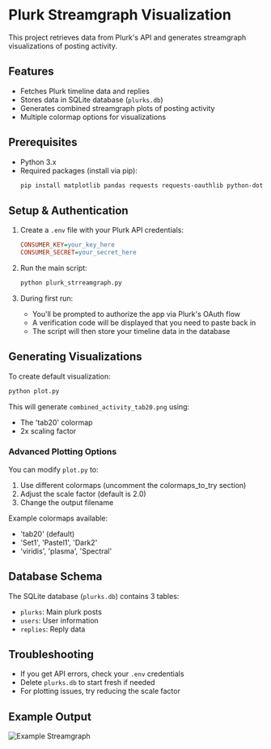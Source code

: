 # Plurk Streamgraph Visualization

This project retrieves data from Plurk's API and generates streamgraph visualizations of posting activity.

## Features
- Fetches Plurk timeline data and replies
- Stores data in SQLite database (`plurks.db`)
- Generates combined streamgraph plots of posting activity
- Multiple colormap options for visualizations

## Prerequisites
- Python 3.x
- Required packages (install via pip):
  ```bash
  pip install matplotlib pandas requests requests-oauthlib python-dotenv
  ```

## Setup & Authentication
1. Create a `.env` file with your Plurk API credentials:
   ```ini
   CONSUMER_KEY=your_key_here
   CONSUMER_SECRET=your_secret_here
   ```

2. Run the main script:
   ```bash
   python plurk_strreamgraph.py
   ```

3. During first run:
   - You'll be prompted to authorize the app via Plurk's OAuth flow
   - A verification code will be displayed that you need to paste back in
   - The script will then store your timeline data in the database

## Generating Visualizations
To create default visualization:
```bash
python plot.py
```

This will generate `combined_activity_tab20.png` using:
- The 'tab20' colormap
- 2x scaling factor

### Advanced Plotting Options
You can modify `plot.py` to:
1. Use different colormaps (uncomment the colormaps_to_try section)
2. Adjust the scale factor (default is 2.0)
3. Change the output filename

Example colormaps available:
- 'tab20' (default)
- 'Set1', 'Pastel1', 'Dark2' 
- 'viridis', 'plasma', 'Spectral'

## Database Schema
The SQLite database (`plurks.db`) contains 3 tables:
- `plurks`: Main plurk posts
- `users`: User information
- `replies`: Reply data

## Troubleshooting
- If you get API errors, check your `.env` credentials
- Delete `plurks.db` to start fresh if needed
- For plotting issues, try reducing the scale factor

## Example Output
![Example Streamgraph](example_plot.png)
